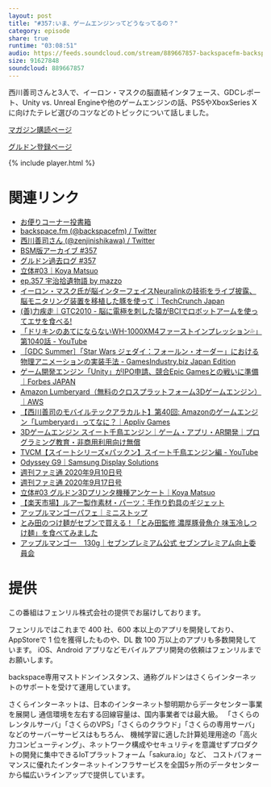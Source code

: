 ```yaml
---
layout: post
title: "#357:いま、ゲームエンジンってどうなってるの？"
category: episode
share: true
runtime: "03:08:51"
audio: https://feeds.soundcloud.com/stream/889667857-backspacefm-backspacefm-357.mp3
size: 91627848
soundcloud: 889667857
---
```


西川善司さんと3人で、イーロン・マスクの脳直結インタフェース、GDCレポート、Unity vs. Unreal Engineや他のゲームエンジンの話、PS5やXboxSeries Xに向けたテレビ選びのコツなどのトピックについて話しました。

[マガジン購読ページ](https://note.com/drikin/m/m55ec296b7655)

[グルドン登録ページ](https://mstdn.guru/invite/3WVHpSMr)

{% include player.html %}

# 関連リンク
* [お便りコーナー投書箱](https://forms.gle/NDBngfLwc3jKbLEJ6)
* [backspace.fm (@backspacefm) / Twitter](https://twitter.com/backspacefm)
* [西川善司さん (@zenjinishikawa) / Twitter](https://twitter.com/zenjinishikawa)
* [BSM版アーカイブ #357](https://note.com/backspacefm/n/nd066787cb949)
* [グルドン過去ログ #357](https://rbtnn.github.io/mstdn-picker/?instance=mstdn.guru&since_id=104770771825336810&max_id=104771604988049211)
* [立体#03｜Koya Matsuo](https://note.com/mazzo/n/n21bb3fde7af8)
* [ep.357 宇治拾遺物語 by mazzo](https://note.com/mazzo/n/nd1a26ea48b4b)
* [イーロン・マスク氏が脳インターフェイスNeuralinkの技術をライブ披露、脳モニタリング装置を移植した豚を使って｜TechCrunch Japan](https://jp.techcrunch.com/2020/08/29/2020-08-28-elon-musk-demonstrates-neuralinks-tech-live-using-pigs-with-surgically-implanted-brain-monitoring-devices/)
* [(善)力疾走｜GTC2010 - 脳に電極を刺した猿がBCIでロボットアームを使ってエサを食べる!](http://www.z-z-z.jp/BLOG/log/eid663.html)
* [「ドリキンのあてにならないWH-1000XM4ファーストインプレッション💦」第1040話 - YouTube](https://www.youtube.com/watch?v=Ssn4EZHzaBw&feature=youtu.be)
* [［GDC Summer］「Star Wars ジェダイ：フォールン・オーダー」における物理アニメーションの実装手法 - GamesIndustry.biz Japan Edition](https://jp.gamesindustry.biz/article/2008/20081302/)
* [ゲーム開発エンジン「Unity」がIPO申請、競合Epic Gamesとの戦いに準備｜Forbes JAPAN](https://forbesjapan.com/articles/detail/36634)
* [Amazon Lumberyard（無料のクロスプラットフォーム3Dゲームエンジン）｜AWS](https://aws.amazon.com/jp/lumberyard/)
* [【西川善司のモバイルテックアラカルト】第40回: Amazonのゲームエンジン「Lumberyard」ってなに？｜Appliv Games](https://games.app-liv.jp/archives/294057)
* [3Dゲームエンジン スイート千鳥エンジン｜ゲーム・アプリ・AR開発｜プログラミング教育・非商用利用向け無償](https://www.forum8.co.jp/product/suite/chidori/)
* [TVCM【スイートシリーズ×パックン】スイート千鳥エンジン編 - YouTube](https://www.youtube.com/watch?v=kjKkxzThUP8&feature=youtu.be)
* [Odyssey G9｜Samsung Display Solutions](https://displaysolutions.samsung.com/monitor/detail/1644/C49G95T)
* [週刊ファミ通 2020年9月10日号](https://www.amazon.co.jp/%E9%80%B1%E5%88%8A%E3%83%95%E3%82%A1%E3%83%9F%E9%80%9A-2020%E5%B9%B49%E6%9C%8810%E6%97%A5%E5%8F%B7%E3%80%90%E3%82%A2%E3%82%AF%E3%82%BB%E3%82%B9%E3%82%B3%E3%83%BC%E3%83%89%E4%BB%98%E3%81%8D%E3%80%91-%E9%9B%91%E8%AA%8C-%E9%80%B1%E5%88%8A%E3%83%95%E3%82%A1%E3%83%9F%E9%80%9A%E7%B7%A8%E9%9B%86%E9%83%A8-ebook/dp/B08CRLX96K/ref=sr_1_2?__mk_ja_JP=%E3%82%AB%E3%82%BF%E3%82%AB%E3%83%8A&dchild=1&keywords=%E9%80%B1%E5%88%8A%E3%83%95%E3%82%A1%E3%83%9F%E9%80%9A&qid=1599544276&s=digital-text&sr=1-2)
* [週刊ファミ通 2020年9月17日号](https://www.amazon.co.jp/%E9%80%B1%E5%88%8A%E3%83%95%E3%82%A1%E3%83%9F%E9%80%9A-2020%E5%B9%B49%E6%9C%8817%E6%97%A5%E5%8F%B7-%E9%9B%91%E8%AA%8C-%E9%80%B1%E5%88%8A%E3%83%95%E3%82%A1%E3%83%9F%E9%80%9A%E7%B7%A8%E9%9B%86%E9%83%A8-ebook/dp/B08FD5HHVD/ref=sr_1_1?__mk_ja_JP=%E3%82%AB%E3%82%BF%E3%82%AB%E3%83%8A&dchild=1&keywords=%E9%80%B1%E5%88%8A%E3%83%95%E3%82%A1%E3%83%9F%E9%80%9A&qid=1599544276&s=digital-text&sr=1-1)
* [立体#03 グルドン3Dプリンタ機種アンケート｜Koya Matsuo](https://note.com/mazzo/n/n21bb3fde7af8)
* [【楽天市場】ルアー製作素材・パーツ：手作り釣具のギジェット](https://item.rakuten.co.jp/makelure/c/0000000170/)
* [アップルマンゴーパフェ｜ミニストップ](https://www.ministop.co.jp/syohin/sweets/parfait/applemango_parfait/)
* [とみ田のつけ麺がセブンで買える！「とみ田監修 濃厚豚骨魚介 味玉冷しつけ麺」を食べてみました](https://cupmen.org/blog-entry-5008.html)
* [アップルマンゴー　130g｜セブンプレミアム公式 セブンプレミアム向上委員会](https://7premium.jp/product/search/detail?id=3064)

# 提供

この番組はフェンリル株式会社の提供でお届けしております。

フェンリルではこれまで 400 社、600 本以上のアプリを開発しており、AppStoreで 1 位を獲得したものや、DL 数 100 万以上のアプリも多数開発しています。
iOS、Android アプリなどモバイルアプリ開発の依頼はフェンリルまでお願いします。

backspace専用マストドンインスタンス、通称グルドンはさくらインターネットのサポートを受けて運用しています。

さくらインターネットは、日本のインターネット黎明期からデータセンター事業を展開し
通信環境を左右する回線容量は、国内事業者では最大級。
「さくらのレンタルサーバ」「さくらのVPS」「さくらのクラウド」「さくらの専用サーバ」などのサーバーサービスはもちろん、
機械学習に適した計算処理用途の「高火力コンピューティング」、ネットワーク構成やセキュリティを意識せずプロダクトの開発に集中できるIoTプラットフォーム「sakura.io」など、
コストパフォーマンスに優れたインターネットインフラサービスを全国5ヶ所のデータセンターから幅広いラインアップで提供しています。
